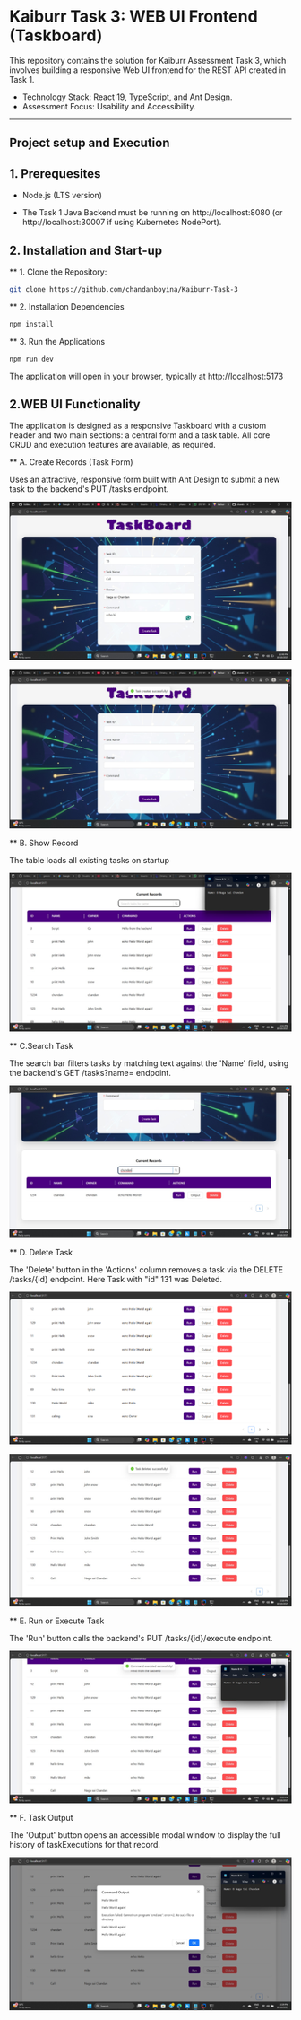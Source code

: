 # Kaiburr Task 3: WEB UI Frontend (Taskboard)

This repository contains the solution for Kaiburr Assessment Task 3, which involves building a responsive Web UI frontend for the REST API created in Task 1.

* Technology Stack: React 19, TypeScript, and Ant Design.
* Assessment Focus: Usability and Accessibility.

---
## Project setup and Execution

## 1. Prerequesites

* Node.js (LTS version)

* The Task 1 Java Backend must be running on http://localhost:8080 (or http://localhost:30007 if using Kubernetes NodePort).

## 2. Installation and Start-up

** 1. Clone the Repository:
   
 ```bash
 git clone https://github.com/chandanboyina/Kaiburr-Task-3
 ```

** 2. Installation Dependencies

 ```bash
 npm install
 ```

** 3. Run the Applications

 ```bash
 npm run dev
 ```
The application will open in your browser, typically at http://localhost:5173

## 2.WEB UI Functionality

The application is designed as a responsive Taskboard with a custom header and two main sections: a central form and a task table. All core CRUD and execution features are available, as required.

** A. Create Records (Task Form)

Uses an attractive, responsive form built with Ant Design to submit a new task to the backend's PUT /tasks endpoint.

![Create](https://github.com/chandanboyina/Kaiburr-Task-3/blob/main/from%20create1.jpeg)

![Create](https://github.com/chandanboyina/Kaiburr-Task-3/blob/main/form%20create2.jpeg)

** B. Show Record

The table loads all existing tasks on startup

![Show](https://github.com/chandanboyina/Kaiburr-Task-3/blob/main/Show%20records.jpeg)

** C.Search Task

The search bar filters tasks by matching text against the 'Name' field, using the backend's GET /tasks?name= endpoint.

![Search](https://github.com/chandanboyina/Kaiburr-Task-3/blob/main/search%20task.jpeg)

** D. Delete Task

The 'Delete' button in the 'Actions' column removes a task via the DELETE /tasks/{id} endpoint.
Here Task with "id" 131 was Deleted.

![Delete](https://github.com/chandanboyina/Kaiburr-Task-3/blob/main/delete1.png)

![Delete](https://github.com/chandanboyina/Kaiburr-Task-3/blob/main/delete2.jpeg)

** E. Run or Execute Task

The 'Run' button calls the backend's PUT /tasks/{id}/execute endpoint.

![Run](https://github.com/chandanboyina/Kaiburr-Task-3/blob/main/run%20task.jpeg)

** F. Task Output

The 'Output' button opens an accessible modal window to display the full history of taskExecutions for that record.

![Output](https://github.com/chandanboyina/Kaiburr-Task-3/blob/main/output.jpeg)





